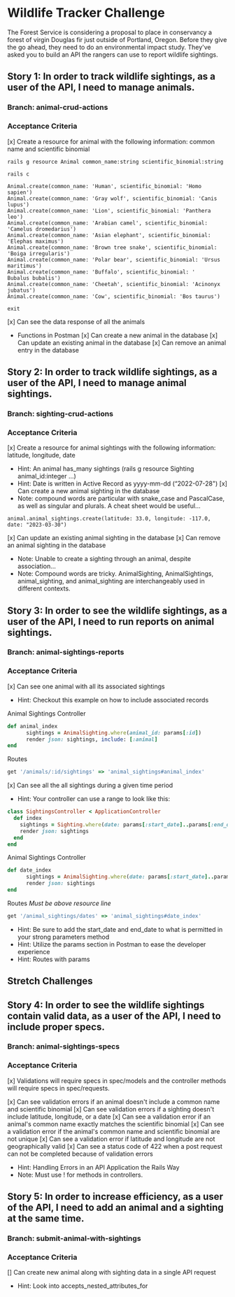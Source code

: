# Wildlife Tracker Challenge
The Forest Service is considering a proposal to place in conservancy a forest of virgin Douglas fir just outside of Portland, Oregon. Before they give the go ahead, they need to do an environmental impact study. They've asked you to build an API the rangers can use to report wildlife sightings.

## Story 1: In order to track wildlife sightings, as a user of the API, I need to manage animals.

### Branch: animal-crud-actions

### Acceptance Criteria

[x] Create a resource for animal with the following information: common name and scientific binomial
```console
rails g resource Animal common_name:string scientific_binomial:string

rails c

Animal.create(common_name: 'Human', scientific_binomial: 'Homo sapien')
Animal.create(common_name: 'Gray wolf', scientific_binomial: 'Canis lupus')
Animal.create(common_name: 'Lion', scientific_binomial: 'Panthera leo')
Animal.create(common_name: 'Arabian camel', scientific_binomial: 'Camelus dromedarius')
Animal.create(common_name: 'Asian elephant', scientific_binomial: 'Elephas maximus')
Animal.create(common_name: 'Brown tree snake', scientific_binomial: 'Boiga irregularis')
Animal.create(common_name: 'Polar bear', scientific_binomial: 'Ursus maritimus')
Animal.create(common_name: 'Buffalo', scientific_binomial: '	Bubalus bubalis')
Animal.create(common_name: 'Cheetah', scientific_binomial: 'Acinonyx jubatus')
Animal.create(common_name: 'Cow', scientific_binomial: 'Bos taurus')

exit
```
[x] Can see the data response of all the animals
* Functions in Postman
[x] Can create a new animal in the database
[x] Can update an existing animal in the database
[x] Can remove an animal entry in the database


## Story 2: In order to track wildlife sightings, as a user of the API, I need to manage animal sightings.

### Branch: sighting-crud-actions

### Acceptance Criteria

[x] Create a resource for animal sightings with the following information: latitude, longitude, date
* Hint: An animal has_many sightings (rails g resource Sighting animal_id:integer ...)
* Hint: Date is written in Active Record as yyyy-mm-dd (“2022-07-28")
[x] Can create a new animal sighting in the database
* Note: compound words are particular with snake_case and PascalCase, as well as singular and plurals. A cheat sheet would be useful...
```console
animal.animal_sightings.create(latitude: 33.0, longitude: -117.0, date: "2023-03-30")
```
[x] Can update an existing animal sighting in the database
[x] Can remove an animal sighting in the database
* Note: Unable to create a sighting through an animal, despite association...
* Note: Compound words are tricky. AnimalSighting, AnimalSightings, animal_sighting, and animal_sighting are interchangeably used in different contexts.

## Story 3: In order to see the wildlife sightings, as a user of the API, I need to run reports on animal sightings.

### Branch: animal-sightings-reports

### Acceptance Criteria

[x] Can see one animal with all its associated sightings
* Hint: Checkout this example on how to include associated records

Animal Sightings Controller
```ruby
def animal_index
      sightings = AnimalSighting.where(animal_id: params[:id])
      render json: sightings, include: [:animal]
end
```

Routes
```ruby
get '/animals/:id/sightings' => 'animal_sightings#animal_index'
```

[x] Can see all the all sightings during a given time period
* Hint: Your controller can use a range to look like this:
```ruby
class SightingsController < ApplicationController
  def index
    sightings = Sighting.where(date: params[:start_date]..params[:end_date])
    render json: sightings
  end
end
```

Animal Sightings Controller 
```ruby
def date_index
      sightings = AnimalSighting.where(date: params[:start_date]..params[:end_date])
      render json: sightings
end
```

Routes *Must be above resource line*
```ruby
get '/animal_sightings/dates' => 'animal_sightings#date_index'
```
* Hint: Be sure to add the start_date and end_date to what is permitted in your strong parameters method
* Hint: Utilize the params section in Postman to ease the developer experience
* Hint: Routes with params

## Stretch Challenges

## Story 4: In order to see the wildlife sightings contain valid data, as a user of the API, I need to include proper specs.

### Branch: animal-sightings-specs

### Acceptance Criteria
[x] Validations will require specs in spec/models and the controller methods will require specs in spec/requests.

[x] Can see validation errors if an animal doesn't include a common name and scientific binomial
[x] Can see validation errors if a sighting doesn't include latitude, longitude, or a date
[x] Can see a validation error if an animal's common name exactly matches the scientific binomial
[x] Can see a validation error if the animal's common name and scientific binomial are not unique
[x] Can see a validation error if latitude and longitude are not geographically valid
[x] Can see a status code of 422 when a post request can not be completed because of validation errors
* Hint: Handling Errors in an API Application the Rails Way
* Note: Must use ! for methods in controllers.


## Story 5: In order to increase efficiency, as a user of the API, I need to add an animal and a sighting at the same time.

### Branch: submit-animal-with-sightings

### Acceptance Criteria

[] Can create new animal along with sighting data in a single API request
* Hint: Look into accepts_nested_attributes_for